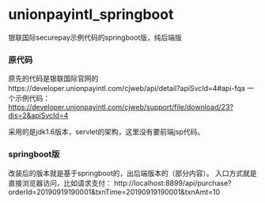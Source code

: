 # unionpayintl_springboot
银联国际securepay示例代码的springboot版，纯后端版


### 原代码
原先的代码是银联国际官网的https://developer.unionpayintl.com/cjweb/api/detail?apiSvcId=4#api-fqa
一个示例代码：https://developer.unionpayintl.com/cjweb/support/file/download/23?dis=2&apiSvcId=4

采用的是jdk1.6版本，servlet的架构，这里没有要前端jsp代码。

### springboot版
改装后的版本就是基于springboot的，出后端版本的（部分内容）。
入口方式就是直接浏览器访问，比如请求支付：
        http://localhost:8899/api/purchase?orderId=20190919190001&txnTime=20190919190001&txnAmt=10
